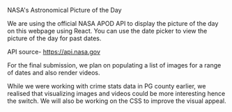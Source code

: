 NASA's Astronomical Picture of the Day

We are using the official NASA APOD API to display the picture of the day on this webpage using React. You can use the date picker to view the picture of the day for past dates.

API source- https://api.nasa.gov

For the final submission, we plan on populating a list of images for a range of dates and also render videos.

While we were working with crime stats data in PG county earlier, we realised that visualizing images and videos could be more interesting hence the switch. We will also be working on the CSS to improve the visual appeal. 
